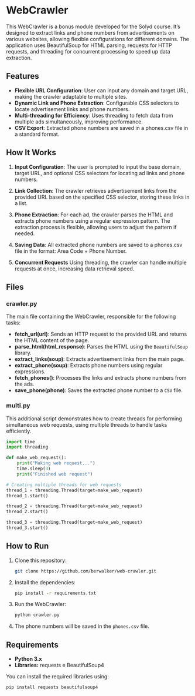 # WebCrawler

This WebCrawler is a bonus module developed for the Solyd course. It’s designed to extract links and phone numbers from advertisements on various websites, allowing flexible configurations for different domains. The application uses BeautifulSoup for HTML parsing, requests for HTTP requests, and threading for concurrent processing to speed up data extraction.

## Features

- **Flexible URL Configuration**: User can input any domain and target URL, making the crawler adaptable to multiple sites.
- **Dynamic Link and Phone Extraction**: Configurable CSS selectors to locate advertisement links and phone numbers.
- **Multi-threading for Efficiency**: Uses threading to fetch data from multiple ads simultaneously, improving performance.
- **CSV Export**: Extracted phone numbers are saved in a phones.csv file in a standard format.

## How It Works

1. **Input Configuration**: 
The user is prompted to input the base domain, target URL, and optional CSS selectors for locating ad links and phone numbers.
   
2. **Link Collection**: 
The crawler retrieves advertisement links from the provided URL based on the specified CSS selector, storing these links in a list.
   
3. **Phone Extraction**: 
For each ad, the crawler parses the HTML and extracts phone numbers using a regular expression pattern. The extraction process is flexible, allowing users to adjust the pattern if needed.

5. **Saving Data**: 
   All extracted phone numbers are saved to a phones.csv file in the format: Area Code + Phone Number.

6. **Concurrent Requests**
   Using threading, the crawler can handle multiple requests at once, increasing data retrieval speed.

## Files

### crawler.py

The main file containing the WebCrawler, responsible for the following tasks:

- **fetch_url(url)**: Sends an HTTP request to the provided URL and returns the HTML content of the page.
- **parse_html(html_response)**: Parses the HTML using the `BeautifulSoup` library.
- **extract_links(soup)**: Extracts advertisement links from the main page.
- **extract_phone(soup)**: Extracts phone numbers using regular expressions.
- **fetch_phones()**: Processes the links and extracts phone numbers from the ads.
- **save_phone(phone)**: Saves the extracted phone number to a `CSV` file.

### multi.py

This additional script demonstrates how to create threads for performing simultaneous web requests, using multiple threads to handle tasks efficiently.

```python
import time
import threading

def make_web_request():
    print("Making web request...")
    time.sleep(3)
    print("Finished web request")

# Creating multiple threads for web requests
thread_1 = threading.Thread(target=make_web_request)
thread_1.start()

thread_2 = threading.Thread(target=make_web_request)
thread_2.start()

thread_3 = threading.Thread(target=make_web_request)
thread_3.start()
```

## How to Run

1. Clone this repository:  
   ```bash  
   git clone https://github.com/berwalker/web-crawler.git  
   ```

2. Install the dependencies:  
   ```bash  
   pip install -r requirements.txt  
   ```

3. Run the WebCrawler:  
   ```bash  
   python crawler.py  
   ```

4. The phone numbers will be saved in the `phones.csv` file.

## Requirements

- **Python 3.x**
- **Libraries:** requests e BeautifulSoup4

You can install the required libraries using:

```bash
pip install requests beautifulsoup4
```
